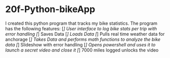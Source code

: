 # 20f-Python-bikeApp
I created this python program that tracks my bike statistics. The program has the following features: [*] User interface to log bike stats per trip with error handling [*] Saves Data [*] Loads Data [*]  Pulls real time weather data for anchorage [*] Takes Data and performs math functions to analyze the bike data [*] Slideshow with error handling [*] Opens powershell and uses it to launch a secret video and close it [*] 7000 miles logged unlocks the video

